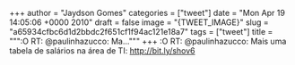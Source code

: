 
+++
author = "Jaydson Gomes"
categories = ["tweet"]
date = "Mon Apr 19 14:05:06 +0000 2010"
draft = false
image = "{TWEET_IMAGE}"
slug = "a65934cfbc6d1d2bbdc2f651cf1f94ac121e18a7"
tags = ["tweet"]
title = """:O RT: @paulinhazucco: Ma..."""
+++
:O RT: @paulinhazucco: Mais uma tabela de salários na área de TI: http://bit.ly/shov6
